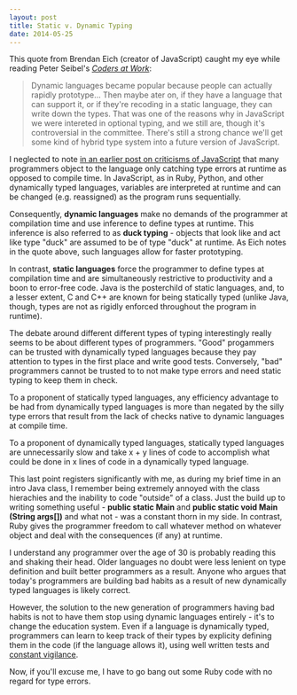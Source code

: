 ```yaml
---
layout: post
title: Static v. Dynamic Typing
date: 2014-05-25 
---
```


This quote from Brendan Eich (creator of JavaScript) caught my eye while reading Peter Seibel's [*Coders at Work*](http://www.amazon.com/Coders-Work-Reflections-Craft-Programming/dp/1430219483):

<blockquote>
Dynamic languages became popular because people can actually rapidly prototype... Then maybe ater on, if they have a language that can support it, or if they're recoding in a static language, they can write down the types. That was one of the reasons why in JavaScript we were intereted in optional typing, and we still are, though it's controversial in the committee. There's still a strong chance we'll get some kind of hybrid type system into a future version of JavaScript.
</blockquote>

I neglected to note [in an earlier post on criticisms of JavaScript](http://benbrostoff.github.io/2014/04/20/technical-week-3/) that many programmers object to the language only catching type errors at runtime as opposed to compile time. In JavaScript, as in Ruby, Python, and other dynamically typed languages, variables are interpreted at runtime and can be changed (e.g. reassigned) as the program runs sequentially. 

Consequently, **dynamic languages** make no demands of the programmer at compilation time and use inference to define types at runtime. This inference is also referred to as **duck typing** - objects that look like and act like type "duck" are assumed to be of type "duck" at runtime. As Eich notes in the quote above, such languages allow for faster prototyping. 
  
In contrast, **static languages** force the programmer to define types at compilation time and are simultaneously restrictive to productivity and a boon to error-free code. Java is the posterchild of static languages, and, to a lesser extent, C and C++ are known for being statically typed (unlike Java, though, types are not as rigidly enforced throughout the program in runtime). 

The debate around different different types of typing interestingly really seems to be about different types of programmers. "Good" progammers can be trusted with dynamically typed languages because they pay attention to types in the first place and write good tests. Conversely, "bad" programmers cannot be trusted to to not make type errors and need static typing to keep them in check. 

To a proponent of statically typed languages, any efficiency advantage to be had from dynamically typed languages is more than negated by the silly type errors that result from the lack of checks native to dynamic languages at compile time.

To a proponent of dynamically typed languages, statically typed languages are unnecessarily slow and take x + y lines of code to accomplish what could be done in x lines of code in a dynamically typed language.

This last point registers significantly with me, as during my brief time in an intro Java class, I remember being extremely annoyed with the class hierachies and the inability to code "outside" of a class. Just the build up to writing something useful - **public static Main** and **public static void Main (String args[])** and what not - was a constant thorn in my side. In contrast, Ruby gives the programmer freedom to call whatever method on whatever object and deal with the consequences (if any) at runtime. 

I understand any programmer over the age of 30 is probably reading this and shaking their head. Older languages no doubt were less lenient on type definition and built better programmers as a result. Anyone who argues that today's programmers are building bad habits as a result of new dynamically typed languages is likely correct. 

However, the solution to the new generation of programmers having bad habits is not to have them stop using dynamic languages entirely - it's to change the education system. Even if a language is dynamically typed, programmers can learn to keep track of their types by explicity defining them in the code (if the language allows it), using well written tests and [constant vigilance](http://harrypotter.wikia.com/wiki/Alastor_Moody). 

Now, if you'll excuse me, I have to go bang out some Ruby code with no regard for type errors. 
 
 



